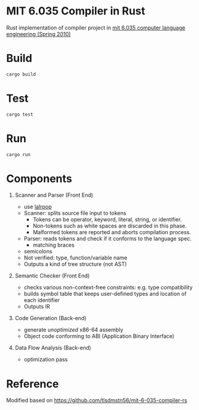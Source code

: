 # MIT 6.035 Compiler in Rust

Rust implementation of compiler project in [mit 6.035 computer language engineering (Spring 2010)](https://ocw.mit.edu/courses/6-035-computer-language-engineering-spring-2010/)

# Build

```bash
cargo build
```

# Test

```bash
cargo test
```

# Run

```bash
cargo run
```

# Components

1. Scanner and Parser (Front End)
    - use [lalrpop](https://github.com/lalrpop/lalrpop)
    - Scanner: splits source file input to tokens
        - Tokens can be operator, keyword, literal, string, or identifier.
        - Non-tokens such as white spaces are discarded in this phase.
        - Malformed tokens are reported and aborts compilation process.
    - Parser: reads tokens and check if it conforms to the language spec.
        - matching braces
	- semicolons
	- Not verified: type, function/variable name
	- Outputs a kind of tree structure (not AST)

2. Semantic Checker (Front End)
    - checks various non-context-free constraints: e.g. type compatibility
    - builds symbol table that keeps user-defined types and location of each identifier
    - Outputs IR

3. Code Generation (Back-end)
    - generate _unoptimized_ x86-64 assembly
    - Object code conforming to ABI (Application Binary Interface)

4. Data Flow Analysis (Back-end)
    - optimization pass

# Reference
Modified based on https://github.com/tlsdmstn56/mit-6-035-compiler-rs
